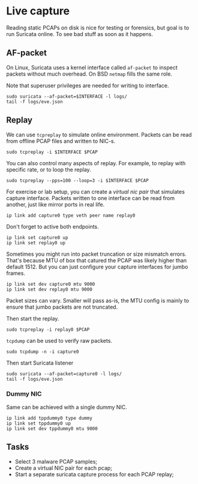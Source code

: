 # Live capture

Reading static PCAPs on disk is nice for testing or forensics, but goal is to run Suricata online. To see bad stuff as soon as it happens.

## AF-packet

On Linux, Suricata uses a kernel interface called `af-packet` to inspect packets without much overhead. On BSD `netmap` fills the same role.

Note that superuser privileges are needed for writing to interface.

```
sudo suricata --af-packet=$INTERFACE -l logs/
tail -f logs/eve.json
```

## Replay

We can use `tcpreplay` to simulate online environment. Packets can be read from offline PCAP files and written to NIC-s.

```
sudo tcpreplay -i $INTERFACE $PCAP
```

You can also control many aspects of replay. For example, to replay with specific rate, or to loop the replay.

```
sudo tcpreplay --pps=100 --loop=3 -i $INTERFACE $PCAP
```

For exercise or lab setup, you can create a *virtual nic pair* that simulates capture interface. Packets written to one interface can be read from another, just like mirror ports in real life.

```
ip link add capture0 type veth peer name replay0
```

Don't forget to active both endpoints.

```
ip link set capture0 up
ip link set replay0 up
```

Sometimes you might run into packet truncation or size mismatch errors. That's because MTU of box that catured the PCAP was likely higher than default 1512. But you can just configure your capture interfaces for jumbo frames.

```
ip link set dev capture0 mtu 9000
ip link set dev replay0 mtu 9000
```

Packet sizes can vary. Smaller will pass as-is, the MTU config is mainly to ensure that jumbo packets are not truncated.

Then start the replay.

```
sudo tcpreplay -i replay0 $PCAP
```

`tcpdump` can be used to verify raw packets.

```
sudo tcpdump -n -i capture0
```

Then start Suricata listener

```
sudo suricata --af-packet=capture0 -l logs/
tail -f logs/eve.json
```

### Dummy NIC

Same can be achieved with a single dummy NIC.

```
ip link add tppdummy0 type dummy
ip link set tppdummy0 up
ip link set dev tppdummy0 mtu 9000
```

## Tasks

* Select 3 malware PCAP samples;
* Create a virtual NIC pair for each pcap;
* Start a separate suricata capture process for each PCAP replay;
